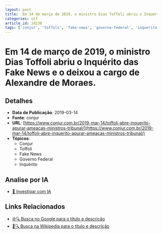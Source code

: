 ```yaml
---
layout: post
title:  Em 14 de março de 2019, o ministro Dias Toffoli abriu o Inquérito das Fake News e o deixou a cargo de Alexandre de Moraes.
categories: stf
article_id: id138
tags: ['conjur', 'toffoli', 'fake-news', 'governo-federal', 'inquerito']
---
```


# Em 14 de março de 2019, o ministro Dias Toffoli abriu o Inquérito das Fake News e o deixou a cargo de Alexandre de Moraes.

## Detalhes
- **Data de Publicação**: 2019-03-14
- **Fonte**: conjur
- **URL**: [https://www.conjur.com.br/2019-mar-14/toffoli-abre-inquerito-apurar-ameacas-ministros-tribunal/](https://www.conjur.com.br/2019-mar-14/toffoli-abre-inquerito-apurar-ameacas-ministros-tribunal/)
- **Tópicos**:
  - Conjur
  - Toffoli
  - Fake News
  - Governo Federal
  - Inquérito

## Analise por IA
- [🤖 Investigar com IA](https://www.perplexity.ai/search?q=%22not%C3%ADcia%20artigo%20Brasil%22%20Em%2014%20de%20mar%C3%A7o%20de%202019%2C%20o%20ministro%20Dias%20Toffoli%20abriu%20o%20Inqu%C3%A9rito%20das%20Fake%20News%20e%20o%20deixou%20a%20cargo%20de%20Alexandre%20de%20Moraes.%20conjur%202019-03-14)

## Links Relacionados
- [🌐🔍 Busca no Google para o título e descrição](https://www.google.com/search?q=%22not%C3%ADcia%20artigo%20Brasil%22%20Em%2014%20de%20mar%C3%A7o%20de%202019%2C%20o%20ministro%20Dias%20Toffoli%20abriu%20o%20Inqu%C3%A9rito%20das%20Fake%20News%20e%20o%20deixou%20a%20cargo%20de%20Alexandre%20de%20Moraes.%20conjur%202019-03-14)
- [📖🔍 Busca na Wikipedia para o título e descrição](https://pt.wikipedia.org/w/index.php?search=%22not%C3%ADcia%20artigo%20Brasil%22%20Em%2014%20de%20mar%C3%A7o%20de%202019%2C%20o%20ministro%20Dias%20Toffoli%20abriu%20o%20Inqu%C3%A9rito%20das%20Fake%20News%20e%20o%20deixou%20a%20cargo%20de%20Alexandre%20de%20Moraes.%20conjur%202019-03-14)


